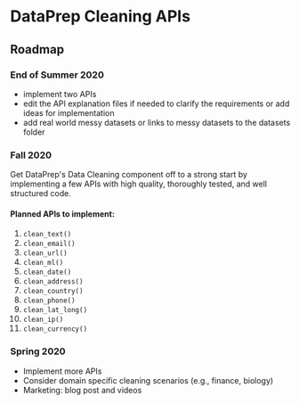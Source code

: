 # DataPrep Cleaning APIs

## Roadmap

### End of Summer 2020

* implement two APIs
* edit the API explanation files if needed to clarify the requirements or add ideas for implementation
* add real world messy datasets or links to messy datasets to the datasets folder

### Fall 2020

Get DataPrep's Data Cleaning component off to a strong start by implementing a few APIs with high quality, thoroughly tested, and well structured code.

#### Planned APIs to implement:

1. `clean_text()`
2. `clean_email()`
3. `clean_url()`
4. `clean_ml()`
5. `clean_date()`
6. `clean_address()`
7. `clean_country()`
8. `clean_phone()`
9. `clean_lat_long()`
10. `clean_ip()`
11. `clean_currency()`

### Spring 2020

* Implement more APIs
* Consider domain specific cleaning scenarios (e.g., finance, biology)
* Marketing: blog post and videos


